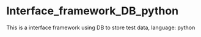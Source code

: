 # Interface_framework_DB_python
This is a interface framework using DB to store test data, language: python
